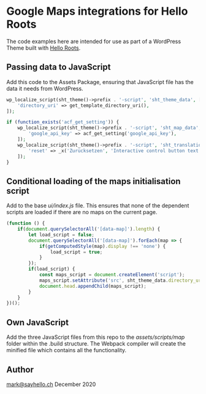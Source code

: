 # Google Maps integrations for Hello Roots

The code examples here are intended for use as part of a WordPress Theme built with [Hello Roots](https://github.com/SayHelloGmbH/hello-roots).

## Passing data to JavaScript

Add this code to the Assets Package, ensuring that JavaScript file has the data it needs from WordPress.

```php
wp_localize_script(sht_theme()->prefix . '-script', 'sht_theme_data', [
	'directory_uri' => get_template_directory_uri(),
]);

if (function_exists('acf_get_setting')) {
	wp_localize_script(sht_theme()->prefix . '-script', 'sht_map_data', [
		'google_api_key' => acf_get_setting('google_api_key'),
	]);
	wp_localize_script(sht_theme()->prefix . '-script', 'sht_translations', [
		'reset' => _x('Zurücksetzen', 'Interactive control button text', 'sht'),
	]);
}
```

## Conditional loading of the maps initialisation script

Add to the base _ui/index.js_ file. This ensures that none of the dependent scripts are loaded 
if there are no maps on the current page.

```javascript
(function () {
	if(document.querySelectorAll('[data-map]').length) {
		let load_script = false;
		document.querySelectorAll('[data-map]').forEach(map => {
			if(getComputedStyle(map).display !== 'none') {
				load_script = true;
			}
		});
		if(load_script) {
			const maps_script = document.createElement('script');
			maps_script.setAttribute('src', sht_theme_data.directory_uri + '/assets/scripts/maps.min.js');
			document.head.appendChild(maps_script);
		}
	}
})();
```

## Own JavaScript

Add the three JavaScript files from this repo to the _assets/scripts/map_ folder within the .build structure. 
The Webpack compiler will create the minified file which contains all the functionality.

## Author

mark@sayhello.ch December 2020
